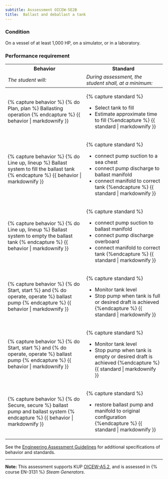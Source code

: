 ```yaml
---
subtitle: Asssessment OICEW-5E2B
title:  Ballast and deballast a tank
---
```




### Condition

On a vessel of at least 1,000 HP, on a simulator, or in a laboratory.

### Performance requirement 

<table width='100%' class='Guidelines'>
 <thead>
 <tr>
     <th class='thirty'>Behavior</th>
     <th class='seventy'>Standard</th>
 </tr>
 <tr>
     <td><em>The student will:</em></td>
     <td><em>During assessment, the student shall, at a minimum:</em></td>
 </tr>
 </thead>
 <tbody>
 

<tr><td>

{% capture behavior %}
{% do Plan, plan %} Ballasting operation
{% endcapture %}
{{ behavior | markdownify }}

</td><td>

{% capture standard %}
* Select tank to fill
* Estimate approximate time to fill
{%endcapture %}
{{ standard | markdownify }}

</td></tr>



<tr><td>

{% capture behavior %}
{% do Line up, lineup %} Ballast system to fill the ballast tank
{% endcapture %}
{{ behavior | markdownify }}

</td><td>

{% capture standard %}
* connect pump suction to a sea chest
* connect pump discharge to ballast manifold
* connect manifold to correct tank
{%endcapture %}
{{ standard | markdownify }}

</td></tr>



<tr><td>

{% capture behavior %}
{% do Line up, lineup %} Ballast system to empty the ballast tank
{% endcapture %}
{{ behavior | markdownify }}

</td><td>

{% capture standard %}
* connect pump suction to ballast manifold
* connect pump discharge overboard
* connect manifold to correct tank
{%endcapture %}
{{ standard | markdownify }}

</td></tr>



<tr><td>

{% capture behavior %}
{% do Start, start %} and {% do operate, operate %} ballast pump
{% endcapture %}
{{ behavior | markdownify }}

</td><td>

{% capture standard %}
* Monitor tank level
* Stop pump when tank is full or desired draft is achieved
{%endcapture %}
{{ standard | markdownify }}

</td></tr>



<tr><td>

{% capture behavior %}
{% do Start, start %} and {% do operate, operate %} ballast pump
{% endcapture %}
{{ behavior | markdownify }}

</td><td>

{% capture standard %}
* Monitor tank level
* Stop pump when tank is empty or desired draft is achieved
{%endcapture %}
{{ standard | markdownify }}

</td></tr>



<tr><td>

{% capture behavior %}
{% do Secure, secure %} ballast pump and ballast system
{% endcapture %}
{{ behavior | markdownify }}

</td><td>

{% capture standard %}
* restore ballast pump and manifold to original configuration
{%endcapture %}
{{ standard | markdownify }}

</td></tr>



 </tbody>
 </table>



See the [Engineering Assessment Guidelines](guidelines) for additional specifications of behavior and standards.


*****

**Note:** This assessment supports KUP [OICEW-A5.2]({{site.baseurl}}/tables/31.html#OICEW-A5.2), and is assessed in  {% course  EN-3131 %}  *Steam Generators*. 

